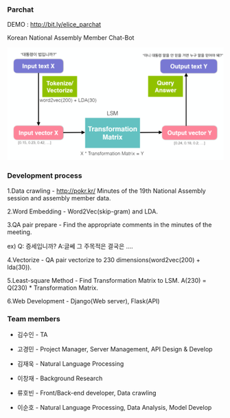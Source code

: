 ### Parchat
DEMO : http://bit.ly/elice_parchat

Korean National Assembly Member Chat-Bot

![Alt text](https://github.com/eliceio/parchat/blob/develop/Explanation.PNG)


### Development process
1.Data crawling - http://pokr.kr/ Minutes of the 19th National Assembly session and assembly member data.

2.Word Embedding - Word2Vec(skip-gram) and LDA.

3.QA pair prepare - Find the appropriate comments in the minutes of the meeting.

ex) Q: 증세입니까? A:글쎄 그 주목적은 결국은 ....

4.Vectorize - QA pair vectorize to 230 dimensions(word2vec(200) + lda(30)).

5.Least-square Method - Find Transformation Matrix to LSM. A(230) = Q(230) * Transformation Matrix.

6.Web Development - Django(Web server), Flask(API)


### Team members
- 김수인 - TA

- 고경민 - Project Manager, Server Management, API Design & Develop
- 김재욱 - Natural Language Processing
- 이창재 - Background Research
- 류호빈 - Front/Back-end developer, Data crawling
- 이순호 - Natural Language Processing, Data Analysis, Model Develop


